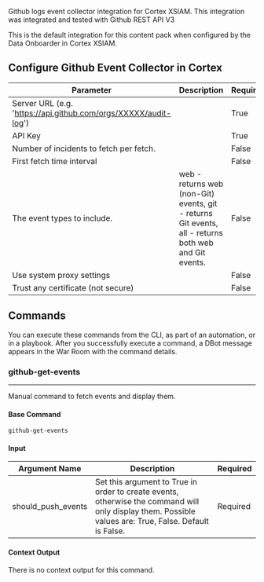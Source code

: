 Github logs event collector integration for Cortex XSIAM.
This integration was integrated and tested with Github REST API V3

This is the default integration for this content pack when configured by the Data Onboarder in Cortex XSIAM.

## Configure Github Event Collector in Cortex


| **Parameter** | **Description** | **Required** |
| --- | --- | --- |
| Server URL (e.g. '<https://api.github.com/orgs/XXXXX/audit-log>') |  | True |
| API Key |  | True |
| Number of incidents to fetch per fetch. |  | False |
| First fetch time interval |  | False |
| The event types to include. | web - returns web \(non-Git\) events, git - returns Git events, all - returns both web and Git events. | False |
| Use system proxy settings |  | False |
| Trust any certificate (not secure) |  | False |

## Commands

You can execute these commands from the CLI, as part of an automation, or in a playbook.
After you successfully execute a command, a DBot message appears in the War Room with the command details.

### github-get-events

***
Manual command to fetch events and display them.


#### Base Command

`github-get-events`

#### Input

| **Argument Name** | **Description** | **Required** |
| --- | --- | --- |
| should_push_events | Set this argument to True in order to create events, otherwise the command will only display them. Possible values are: True, False. Default is False. | Required | 


#### Context Output

There is no context output for this command.